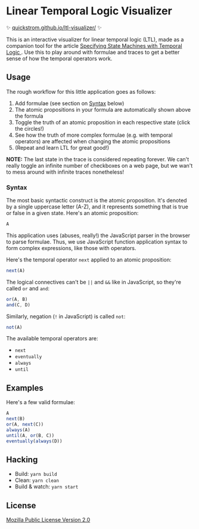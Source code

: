 # Linear Temporal Logic Visualizer

✨ [quickstrom.github.io/ltl-visualizer/](https://owickstrom.github.io/ltl-visualizer/) ✨

This is an interactive visualizer for linear temporal logic (LTL), made as a
companion tool for the article [Specifying State Machines with Temporal Logic
](https://wickstrom.tech/programming/2021/05/03/specifying-state-machines-with-temporal-logic.html). Use this to play around with formulae and traces to get a better sense of how the temporal operators work.

## Usage

The rough workflow for this little application goes as follows:

1. Add formulae (see section on [Syntax](#syntax) below)
2. The atomic propositions in your formula are automatically shown above the formula
3. Toggle the truth of an atomic proposition in each respective state (click the circles!)
4. See how the truth of more complex formulae (e.g. with temporal operators) are affected when changing the atomic propositions
5. (Repeat and learn LTL for great good!)

**NOTE:** The last state in the trace is considered repeating forever. We
can't really toggle an infinite number of checkboxes on a web page, but we wan't
to mess around with infinite traces nonetheless!

### Syntax

The most basic syntactic construct is the atomic proposition. It's denoted by a
single uppercase letter (A-Z), and it represents something that is true or false
in a given state. Here's an atomic proposition:

```js
A
```

This application uses (abuses, really!) the JavaScript parser in the browser to
parse formulae. Thus, we use JavaScript function application syntax to form
complex expressions, like those with operators.

Here's the temporal operator `next` applied to an atomic proposition:

```js
next(A)
```

The logical connectives can't be `||` and `&&` like in JavaScript, so they're called `or` and `and`:

```js
or(A, B)
and(C, D)
```

Similarly, negation (`!` in JavaScript) is called `not`:

```js
not(A)
```

The available temporal operators are:

* `next`
* `eventually`
* `always`
* `until`

## Examples

Here's a few valid formulae:

```js
A
next(B)
or(A, next(C))
always(A)
until(A, or(B, C))
eventually(always(D))
```

## Hacking

- Build: `yarn build`
- Clean: `yarn clean`
- Build & watch: `yarn start`

## License

[Mozilla Public License Version 2.0](LICENSE)